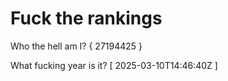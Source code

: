 # Fuck the rankings

Who the hell am I?
{ 27194425 }

What fucking year is it?
[ 2025-03-10T14:46:40Z ]
